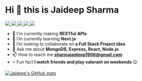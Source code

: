 # Hi 👋 this is Jaideep Sharma

<a href="https://github.com/camperjett">
	<img src="https://img.shields.io/badge/GitHub-000000?style=for-the-badge&logo=GitHub&logoColor=white"/>
</a>
<a href="https://www.instagram.com/jady.99/">
	<img src="https://img.shields.io/badge/Instagram-E4405F?style=for-the-badge&logo=instagram&logoColor=white"/>
</a>
<a href="https://www.linkedin.com/in/jaideepsh/">
	<img src="https://img.shields.io/badge/LinkedIn-0077B5?style=for-the-badge&logo=linkedin&logoColor=white"/>
</a>
<a href="mailto:sharmajaideep1906@gmail.com">
	<img src="https://img.shields.io/badge/Gmail-D14836?style=for-the-badge&logo=gmail&logoColor=white"/>
</a>
<a>
	<img src="https://visitor-badge.laobi.icu/badge?page_id=camperjett.camperjett" />
</a>

- 🔭 I'm currently making **RESTful APIs**
- 🌱 I’m currently learning **Next.js**
- 👯 I’m looking to collaborate on **a Full Stack Project idea**
- 💬 Ask me about **MongoDB, Express, React, Node.js**
- 📫 How to reach me [**sharmajaideep1906@gmail.com**](mailto:sharmajaideep1906@gmail.com)
- ⚡ Fun fact **I watch friends and play valorant on weekends** 😉



[![Jaideep's GitHub stats](https://github-readme-stats.vercel.app/api?username=camperjett)](https://github.com/camperjett/github-readme-stats)
